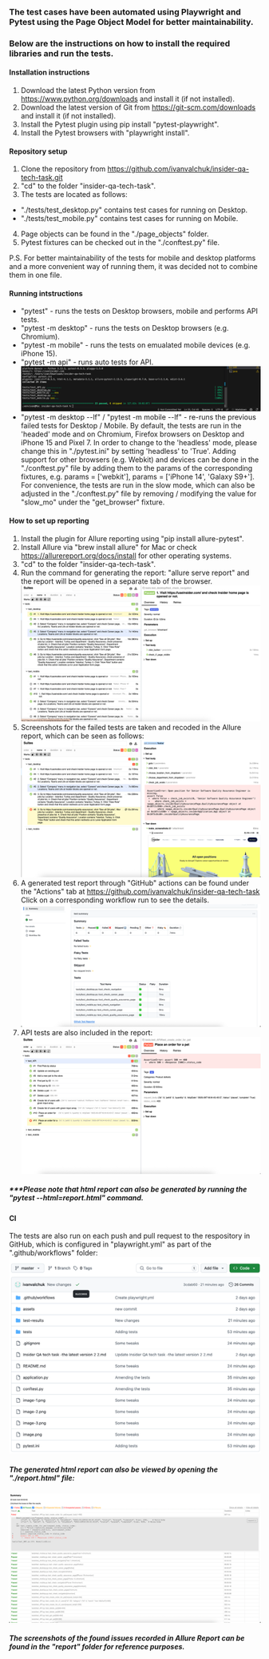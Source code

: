 ### The test cases have been automated using Playwright and Pytest using the Page Object Model for better maintainability.
### Below are the instructions on how to install the required libraries and run the tests.

#### Installation instructions
1. Download the latest Python version from https://www.python.org/downloads and install it (if not installed).
2. Download the latest version of Git from https://git-scm.com/downloads and install it (if not installed).
3. Install the Pytest plugin using pip install "pytest-playwright".
4. Install the Pytest browsers with "playwright install".

#### Repository setup
1. Clone the repository from https://github.com/ivanvalchuk/insider-qa-tech-task.git
2. "cd" to the folder "insider-qa-tech-task".
3. The tests are located as follows:
- "./tests/test_desktop.py" contains test cases for running on Desktop.
- "./tests/test_mobile.py" contains test cases for running on Mobile.
4. Page objects can be found in the "./page_objects" folder.
5. Pytest fixtures can be checked out in the "./conftest.py" file.

P.S. For better maintainability of the tests for mobile and desktop platforms and a more convenient way of running them, it was decided not to combine them in one file.

#### Running intstructions
- "pytest" - runs the tests on Desktop browsers, mobile and performs API tests.
- "pytest -m desktop" - runs the tests on Desktop browsers (e.g. Chromium).
- "pytest -m mobile" - runs the tests on emualated mobile devices (e.g. iPhone 15).
- "pytest -m api" - runs auto tests for API.
![alt text](image-3.png)
- "pytest -m desktop --lf" / "pytest -m mobile --lf" - re-runs the previous failed tests for Desktop / Mobile.
By default, the tests are run in the 'headed' mode and on Chromium, Firefox browsers on Desktop and iPhone 15 and Pixel 7. In order to change to the 'headless'  mode, please change this in "./pytest.ini" by setting 'headless' to 'True'. Adding support for other browsers (e.g. Webkit) and devices can be done in the "./conftest.py" file by adding them to the params of the corresponding fixtures, e.g. params = ['webkit'], params = ['iPhone 14', 'Galaxy S9+'].
For convenience, the tests are run in the slow mode, which can also be adjusted in the "./conftest.py" file by removing / modifying the value for "slow_mo" under the "get_browser" fixture.

#### How to set up reporting
1. Install the plugin for Allure reporting using "pip install allure-pytest".
2. Install Allure via "brew install allure" for Mac or check https://allurereport.org/docs/install for other operating systems.
3. "cd" to the folder "insider-qa-tech-task".
4. Run the command for generating the report: "allure serve report" and the report will be opened in a separate tab of the browser.
![alt text](image-6.png)
5. Screenshots for the failed tests are taken and recoded in the Allure report, which can be seen as follows:
![alt text](image.png)
6. A generated test report through "GitHub" actions can be found under the "Actions" tab at https://github.com/ivanvalchuk/insider-qa-tech-task
   Click on a corresponding workflow run to see the details. 
![alt text](image-1.png)
7. API tests are also included in the report:
![alt text](image-2.png)
##### ***Please note that html report can also be generated by running the "pytest --html=report.html" command.

#### CI
The tests are also run on each push and pull request to the respository in GitHub, which is configured in "playwright.yml" as part of the ".github/workflows" folder:
![alt text](image-4.png)

##### The generated html report can also be viewed by opening the "./report.html" file:
![alt text](image-5.png)
##### The screenshots of the found issues recorded in Allure Report can be found in the "report" folder for reference purposes.
